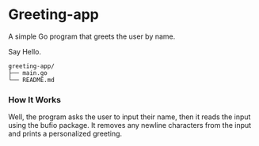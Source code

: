 # Greeting-app
A simple Go program that greets the user by name.

Say Hello.

````
greeting-app/
├── main.go        
└── README.md     
````

### How It Works
Well, the program asks the user to input their name, then it reads the input using the bufio package.
It removes any newline characters from the input and prints a personalized greeting.
